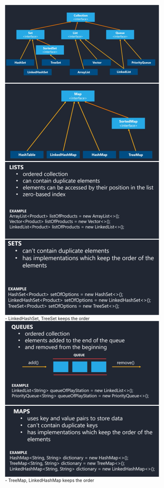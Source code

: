 <img src="img/27.png">

<img src="img/28.png">

<img src="img/29.png">

<img src="img/30.png">
- LinkedHashSet, TreeSet keeps the order


<img src="img/31.png">

<img src="img/32.png">
- TreeMap, LinkedHashMap keeps the order


